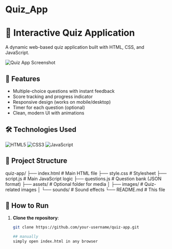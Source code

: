 # Quiz_App
# 🧠 Interactive Quiz Application

A dynamic web-based quiz application built with HTML, CSS, and JavaScript.

![Quiz App Screenshot](screenshot.png) <!-- Add your screenshot file -->

## 🎯 Features

- Multiple-choice questions with instant feedback
- Score tracking and progress indicator
- Responsive design (works on mobile/desktop)
- Timer for each question (optional)
- Clean, modern UI with animations

## 🛠️ Technologies Used

![HTML5](https://img.shields.io/badge/HTML5-E34F26?style=flat&logo=html5&logoColor=white)
![CSS3](https://img.shields.io/badge/CSS3-1572B6?style=flat&logo=css3&logoColor=white)
![JavaScript](https://img.shields.io/badge/JavaScript-F7DF1E?style=flat&logo=javascript&logoColor=black)

## 📂 Project Structure
quiz-app/
├── index.html # Main HTML file
├── style.css # Stylesheet
├── script.js # Main JavaScript logic
├── questions.js # Question bank (JSON format)
├── assets/ # Optional folder for media
│ ├── images/ # Quiz-related images
│ └── sounds/ # Sound effects
└── README.md # This file


## 🚀 How to Run

1. **Clone the repository**:
   ```bash
   git clone https://github.com/your-username/quiz-app.git

   ## manually
   simply open index.html in any browser
